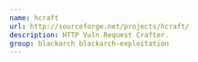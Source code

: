 ```yaml
---
name: hcraft
url: http://sourceforge.net/projects/hcraft/
description: HTTP Vuln Request Crafter.
group: blackarch blackarch-exploitation
---
```

